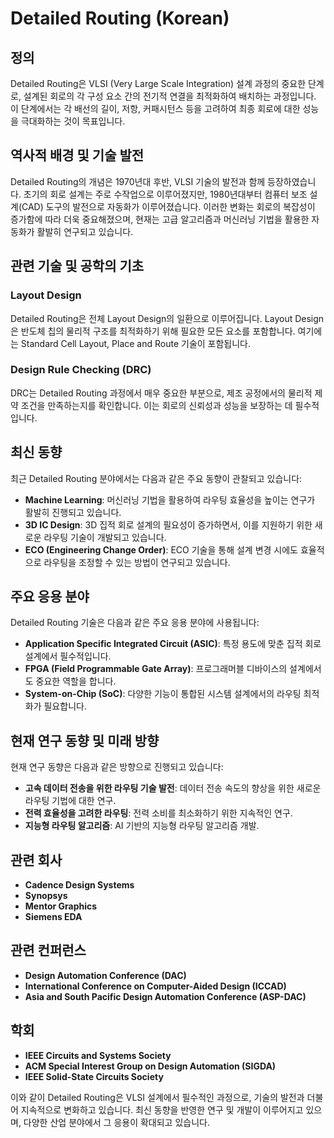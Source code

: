 # Detailed Routing (Korean)

## 정의
Detailed Routing은 VLSI (Very Large Scale Integration) 설계 과정의 중요한 단계로, 설계된 회로의 각 구성 요소 간의 전기적 연결을 최적화하여 배치하는 과정입니다. 이 단계에서는 각 배선의 길이, 저항, 커패시턴스 등을 고려하여 최종 회로에 대한 성능을 극대화하는 것이 목표입니다.

## 역사적 배경 및 기술 발전
Detailed Routing의 개념은 1970년대 후반, VLSI 기술의 발전과 함께 등장하였습니다. 초기의 회로 설계는 주로 수작업으로 이루어졌지만, 1980년대부터 컴퓨터 보조 설계(CAD) 도구의 발전으로 자동화가 이루어졌습니다. 이러한 변화는 회로의 복잡성이 증가함에 따라 더욱 중요해졌으며, 현재는 고급 알고리즘과 머신러닝 기법을 활용한 자동화가 활발히 연구되고 있습니다.

## 관련 기술 및 공학의 기초
### Layout Design
Detailed Routing은 전체 Layout Design의 일환으로 이루어집니다. Layout Design은 반도체 칩의 물리적 구조를 최적화하기 위해 필요한 모든 요소를 포함합니다. 여기에는 Standard Cell Layout, Place and Route 기술이 포함됩니다.

### Design Rule Checking (DRC)
DRC는 Detailed Routing 과정에서 매우 중요한 부분으로, 제조 공정에서의 물리적 제약 조건을 만족하는지를 확인합니다. 이는 회로의 신뢰성과 성능을 보장하는 데 필수적입니다.

## 최신 동향
최근 Detailed Routing 분야에서는 다음과 같은 주요 동향이 관찰되고 있습니다:
- **Machine Learning**: 머신러닝 기법을 활용하여 라우팅 효율성을 높이는 연구가 활발히 진행되고 있습니다.
- **3D IC Design**: 3D 집적 회로 설계의 필요성이 증가하면서, 이를 지원하기 위한 새로운 라우팅 기술이 개발되고 있습니다.
- **ECO (Engineering Change Order)**: ECO 기술을 통해 설계 변경 시에도 효율적으로 라우팅을 조정할 수 있는 방법이 연구되고 있습니다.

## 주요 응용 분야
Detailed Routing 기술은 다음과 같은 주요 응용 분야에 사용됩니다:
- **Application Specific Integrated Circuit (ASIC)**: 특정 용도에 맞춘 집적 회로 설계에서 필수적입니다.
- **FPGA (Field Programmable Gate Array)**: 프로그래머블 디바이스의 설계에서도 중요한 역할을 합니다.
- **System-on-Chip (SoC)**: 다양한 기능이 통합된 시스템 설계에서의 라우팅 최적화가 필요합니다.

## 현재 연구 동향 및 미래 방향
현재 연구 동향은 다음과 같은 방향으로 진행되고 있습니다:
- **고속 데이터 전송을 위한 라우팅 기술 발전**: 데이터 전송 속도의 향상을 위한 새로운 라우팅 기법에 대한 연구.
- **전력 효율성을 고려한 라우팅**: 전력 소비를 최소화하기 위한 지속적인 연구.
- **지능형 라우팅 알고리즘**: AI 기반의 지능형 라우팅 알고리즘 개발.

## 관련 회사
- **Cadence Design Systems**
- **Synopsys**
- **Mentor Graphics**
- **Siemens EDA**

## 관련 컨퍼런스
- **Design Automation Conference (DAC)**
- **International Conference on Computer-Aided Design (ICCAD)**
- **Asia and South Pacific Design Automation Conference (ASP-DAC)**

## 학회
- **IEEE Circuits and Systems Society**
- **ACM Special Interest Group on Design Automation (SIGDA)**
- **IEEE Solid-State Circuits Society** 

이와 같이 Detailed Routing은 VLSI 설계에서 필수적인 과정으로, 기술의 발전과 더불어 지속적으로 변화하고 있습니다. 최신 동향을 반영한 연구 및 개발이 이루어지고 있으며, 다양한 산업 분야에서 그 응용이 확대되고 있습니다.